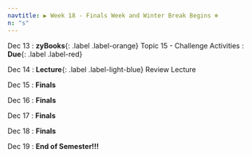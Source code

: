 ```yaml
---
navtitle: ▶ Week 18 - Finals Week and Winter Break Begins ❄️
n: "s"
---
```


Dec 13
: **zyBooks**{: .label .label-orange} Topic 15 - Challenge Activities
    : **Due**{: .label .label-red}

Dec 14
: **Lecture**{: .label .label-light-blue} Review Lecture


Dec 15
: **Finals**



Dec 16
: **Finals**


Dec 17
: **Finals**


Dec 18
: **Finals**


Dec 19
: **End of Semester!!!**

